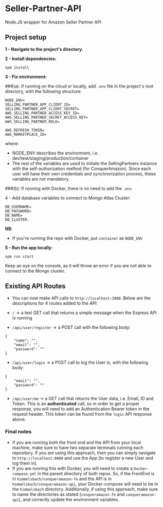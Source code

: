 # Seller-Partner-API
Node.JS wrapper for Amazon Seller Partner API

## Project setup
**1 - Navigate to the project's directory.**

**2 - Install dependencies:**
```
npm install
```

**3 - Fix environment:**

###(a): If running on the cloud or locally, add `.env` file in the project's root directory, with the following structure:
```
NODE_ENV=
SELLING_PARTNER_APP_CLIENT_ID=
SELLING_PARTNER_APP_CLIENT_SECRET=
AWS_SELLING_PARTNER_ACCESS_KEY_ID=
AWS_SELLING_PARTNER_SECRET_ACCESS_KEY=
AWS_SELLING_PARTNER_ROLE=

AWS_REFRESH_TOKEN=
AWS_MARKETPLACE_ID=
```
where:
- NODE_ENV describes the environment, i.e. dev/test/staging/production/container
- The rest of the variables are used to initiate the SellingPartners instance with the self-authorization method (for ConquerAmazon).
Since each user will have their own credentials and synchronization process, these variables are not mandatory.

###(b): If running with Docker, there is no need to add the `.env`


4 - Add database variables to connect to Mongo Atlas Cluster:

```
DB_USERNAME=
DB_PASSWORD=
DB_NAME=
DB_CLUSTER:
```

**NB**:
- If you're running the repo with Docker, put `container` as `NODE_ENV`


**5 - Run the app locally:**

```
npm run start
```

Keep an eye on the console, as it will throw an error if you are not able to connect to the Mongo cluster.



## Existing API Routes

- You can now make API calls to `http://localhost:3000`. Below are the descriptions for 4 routes added to the API:

- `/` -> a test GET call that returns a simple message when the Express API is running
- `/api/user/register` -> a POST call with the following body:

```
{
    "name": "",
    "email": "",
    "password": ""
}
```

- `/api/user/login` -> a POST call to log the User in, with the following body:

```
{
    "email": "",
    "password": ""
}
```

- `/api/user/me` -> a GET call that returns the User data, i.e. Email, ID and Token. This is an **authenticated** call, so in order to get a proper response, you will need to add an Authentication Bearer token in the request header. This token can be found from the `login` API response above.

### Final notes
- If you are running both the front end and the API from your local machine, make sure to have two separate terminals running each repository. If you are using this approach, then you can simply navigate to `http://localhost:8080` and use the App [to register a new User and log them in].
- If you are running this with Docker, you will need to create a `Docker-compose.yml` in the parent directory of both repos.
  So, if the FrontEnd is in `himmelsbach/conqueramazon-fe` and the API is in `himmelsbach/conqueramazon-api`, your Docker-compose will need to be in the `himmelsbach` directory. Additionally, if using this approach, make sure to name the directories as stated (`conqueramazon-fe` and `conqueramazon-api`), and correctly update the environment variables.
